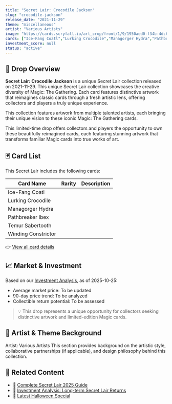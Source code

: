 ```yaml
---
title: "Secret Lair: Crocodile Jackson"
slug: "crocodile-jackson"
release_date: "2021-11-29"
theme: "miscellaneous"
artist: "Various Artists"
image: "https://cards.scryfall.io/art_crop/front/1/9/1950aed0-f34b-4dc6-a01e-31313fa442bc.jpg?1682691119"
cards: ["Ice-Fang Coatl","Lurking Crocodile","Managorger Hydra","Pathbreaker Ibex","Temur Sabertooth","Winding Constrictor"]
investment_score: null
status: "active"
---
```


## 💠 Drop Overview
**Secret Lair: Crocodile Jackson** is a unique Secret Lair collection released on 2021-11-29. This unique Secret Lair collection showcases the creative diversity of Magic: The Gathering. Each card features distinctive artwork that reimagines classic cards through a fresh artistic lens, offering collectors and players a truly unique experience.

This collection features artwork from multiple talented artists, each bringing their unique vision to these iconic Magic: The Gathering cards.

This limited-time drop offers collectors and players the opportunity to own these beautifully reimagined cards, each featuring stunning artwork that transforms familiar Magic cards into true works of art.

## 🃏 Card List
This Secret Lair includes the following cards:

| Card Name | Rarity | Description |
|-----------|---------|-------------|
| Ice-Fang Coatl |  |  |
| Lurking Crocodile |  |  |
| Managorger Hydra |  |  |
| Pathbreaker Ibex |  |  |
| Temur Sabertooth |  |  |
| Winding Constrictor |  |  |

👉 [View all card details](/cards?drop=crocodile-jackson)

## 📈 Market & Investment
Based on our [Investment Analysis](/investment/crocodile-jackson), as of 2025-10-25:
- Average market price: To be updated
- 90-day price trend: To be analyzed
- Collectible return potential: To be assessed

> 💡 This drop represents a unique opportunity for collectors seeking distinctive artwork and limited-edition Magic cards.

## 🎨 Artist & Theme Background
Artist: Various Artists
This section provides background on the artistic style, collaborative partnerships (if applicable), and design philosophy behind this collection.

## 🔗 Related Content
- 📰 [Complete Secret Lair 2025 Guide](/news/secret-lair-2025-complete-guide)
- 💼 [Investment Analysis: Long-term Secret Lair Returns](/investment)
- 🎃 [Latest Halloween Special](/drops/secret-scare-superdrop-2025)